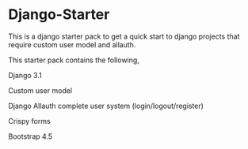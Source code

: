 # Django-Starter
This is a django starter pack to get a quick start to django projects that require custom user model and allauth.

This starter pack contains the following,

Django 3.1

Custom user model

Django Allauth complete user system (login/logout/register)

Crispy forms

Bootstrap 4.5

